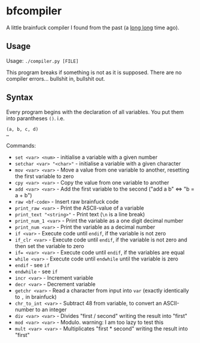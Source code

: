 # bfcompiler
A little brainfuck compiler I found from the past (a [long long](https://en.wikipedia.org/wiki/C_data_types#Basic_types) time ago).

## Usage

Usage: `./compiler.py [FILE]`

This program breaks if something is not as it is supposed.
There are no compiler errors... bullshit in, bullshit out.

## Syntax

Every program begins with the declaration of all variables. You put them into parantheses `()`.
i.e.
```
(a, b, c, d)
…
```

Commands:
* `set <var> <num>` - initialise a variable with a given number
* `setchar <var> "<char>"` - initialise a variable with a given character
* `mov <var> <var>` - Move a value from one variable to another, resetting the first variable to zero
* `cpy <var> <var>` - Copy the value from one variable to another
* `add <var> <var>` - Add the first variable to the second ("add a b" <=> "b = a + b")
* `raw <bf-code>` - Insert raw brainfuck code
* `print_raw <var>` - Print the ASCII-value of a variable
* `print_text "<string>"` - Print text (`\n` is a line break)
* `print_num_1 <var>` - Print the variable as a one digit decimal number
* `print_num <var>` - Print the variable as a decimal number
* `if <var>` - Execute code until `endif`, if the variable is not zero
* `if_clr <var>` - Execute code until `endif`, if the variable is not zero and then set the variable to zero
* `if= <var> <var>` - Execute code until `endif`, if the variables are equal
* `while <var>` - Execute code until `endwhile` until the variable is zero
* `endif` - see `if`
* `endwhile` - see `if`
* `incr <var>` - Increment variable
* `decr <var>` - Decrement variable
* `getchr <var>` - Read a character from input into `var` (exactly identically to `,` in brainfuck)
* `chr_to_int <var>` - Subtract 48 from variable, to convert an ASCII-number to an integer
* `div <var> <var>` - Divides "first / second" writing the result into "first"
* `mod <var> <var>` - Modulo. warning: I am too lazy to test this
* `mult <var> <var>` - Multiplicates "first * second" writing the result into "first"
